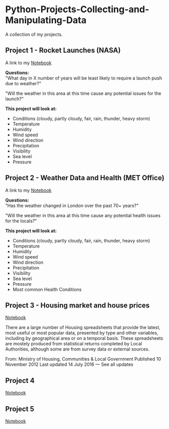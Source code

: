 # Python-Projects-Collecting-and-Manipulating-Data 
A collection of my projects.

## Project 1 - Rocket Launches (NASA)
A link to my [Notebook](https://github.com/natnew/Python-Projects-Collecting-and-Manipulating-Data/blob/main/Collecting_and_Manipulating_For_Rocket_Launches_Data.ipynb) <br>

**Questions:** <br>
"What day in X number of years will be least likely to require a launch push due to weather?" <br>

"Will the weather in this area at this time cause any potential issues for the launch?"<br>

**This project will look at:**

* Conditions (cloudy, partly cloudy, fair, rain, thunder, heavy storm)
* Temperature
* Humidity
* Wind speed
* Wind direction
* Precipitation
* Visibility
* Sea level
* Pressure

## Project 2 - Weather Data and Health (MET Office)
A link to my [Notebook](https://github.com/natnew/Python-Projects-Collecting-and-Manipulating-Data/blob/main/Collecting_and_Manipulating_For_Weather_in_London.ipynb)

**Questions:** <br>
"Has the weather changed in London over the past 70+ years?" <br>

"Will the weather in this area at this time cause any potential health issues for the locals?" <br>

**This project will look at:**

* Conditions (cloudy, partly cloudy, fair, rain, thunder, heavy storm)
* Temperature
* Humidity
* Wind speed
* Wind direction
* Precipitation
* Visibility
* Sea level
* Pressure
* Most common Health Conditions

## Project 3 - Housing market and house prices
[Notebook]()

There are a large number of Housing spreadsheets that provide the latest, most useful or most popular data, presented by type and other variables, including by geographical area or on a temporal basis. These spreadsheets are mostely produced from statistical returns completed by Local Authorities, although some are from survey data or external sources.<br>

From:
Ministry of Housing, Communities & Local Government
Published
10 November 2012
Last updated
14 July 2016 — See all updates

## Project 4
[Notebook]()

## Project 5
[Notebook]()
